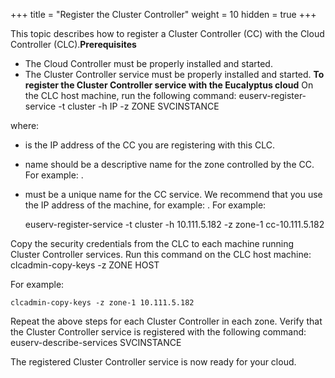 +++
title = "Register the Cluster Controller"
weight = 10
hidden = true
+++

This topic describes how to register a Cluster Controller (CC) with the Cloud Controller (CLC).**Prerequisites** 

* The Cloud Controller must be properly installed and started. 
* The Cluster Controller service must be properly installed and started. 
**To register the Cluster Controller service with the Eucalyptus cloud** On the CLC host machine, run the following command: 
    euserv-register-service -t cluster -h IP -z ZONE SVCINSTANCE

where: 



* is the IP address of the CC you are registering with this CLC. 
* name should be a descriptive name for the zone controlled by the CC. For example: . 
* must be a unique name for the CC service. We recommend that you use the IP address of the machine, for example: . 
For example: 


    euserv-register-service -t cluster -h 10.111.5.182 -z zone-1 cc-10.111.5.182

Copy the security credentials from the CLC to each machine running Cluster Controller services. Run this command on the CLC host machine: 
    clcadmin-copy-keys -z ZONE HOST

For example: 


    clcadmin-copy-keys -z zone-1 10.111.5.182

Repeat the above steps for each Cluster Controller in each zone. Verify that the Cluster Controller service is registered with the following command: 
    euserv-describe-services SVCINSTANCE

The registered Cluster Controller service is now ready for your cloud. 

